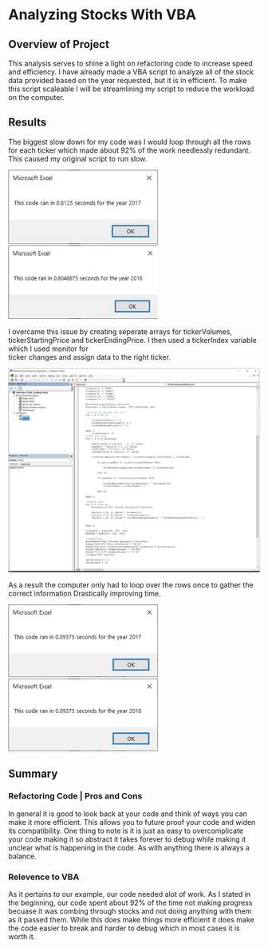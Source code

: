 # Analyzing Stocks With VBA

## Overview of Project
This analysis serves to shine a light on refactoring code to increase speed and efficiency.
I have already made a VBA script to analyze all of the stock data provided based on the year requested, but it is in efficient.
To make this script scaleable I will be streamlining my script to reduce the workload on the computer.

   ## Results
   The biggest slow down for my code was I would loop through all the rows for each ticker which made about 92% of the work needlessly redundant.
   This caused my original script to run slow.
   
   <img src ="https://github.com/AbsoluteMorty/Stock_Analysis/blob/main/Resources/2017%20old.png" width="300"> <img src ="https://github.com/AbsoluteMorty/Stock_Analysis/blob/main/Resources/2018%20old.png" width="300">    
   
   
   I overcame this issue by creating seperate arrays for tickerVolumes, tickerStartingPrice and tickerEndingPrice. I then used a tickerIndex variable which I used monitor for  
   ticker changes and assign data to the right ticker.
   
   <img src ="https://github.com/AbsoluteMorty/Stock_Analysis/blob/main/Resources/Code%20after.png" width="1200"> 
   
   As a result the computer only had to loop over the rows once to gather the correct information Drastically improving time. 
   
   <img src ="https://github.com/AbsoluteMorty/Stock_Analysis/blob/main/Resources/2017%20new.png" width="300"> <img src ="https://github.com/AbsoluteMorty/Stock_Analysis/blob/main/Resources/2018%20new.png" width="300"> 
   
   
 
## Summary

### Refactoring Code | Pros and Cons
In general it is good to look back at your code and think of ways you can make it more efficient. This allows you to future proof your code and widen its compatibility.
One thing to note is it is just as easy to overcomplicate your code making it so abstract it takes forever to debug while making it unclear what is happening in the code. As with anything there is always a balance.

### Relevence to VBA
As it pertains to our example, our code needed alot of work. As I stated in the beginning, our code spent about 92% of the time not making progress becuase it was combing through stocks and not doing anything with them as it passed them. While this does make things more efficient it does make the code easier to break and harder to debug which in most cases it is worth it.

